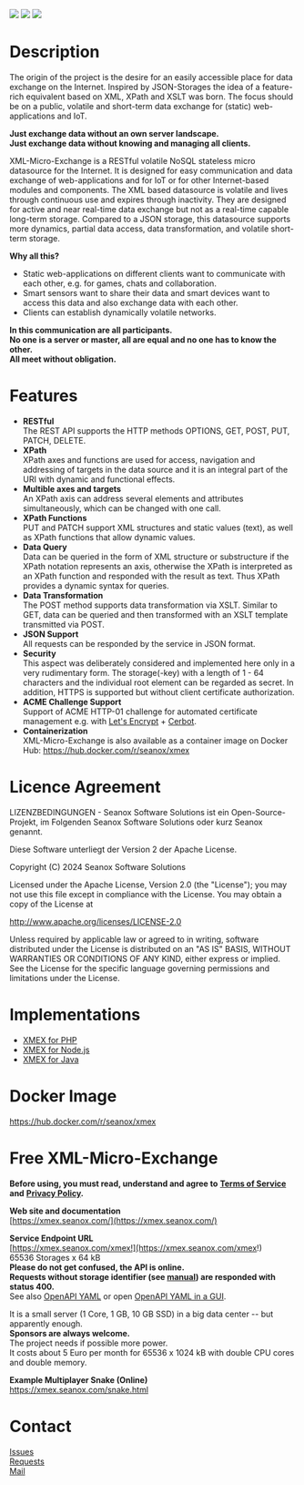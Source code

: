 <p>
  <a href="https://github.com/seanox/xml-micro-exchange/pulls"
      title="Development is waiting for new issues / requests / ideas"
    ><img src="https://img.shields.io/badge/development-active-green?style=for-the-badge"
  ></a>  
  <a href="https://github.com/seanox/xml-micro-exchange/issues"
    ><img src="https://img.shields.io/badge/maintenance-active-green?style=for-the-badge"
  ></a>
  <a href="http://seanox.com/contact"
    ><img src="https://img.shields.io/badge/support-active-green?style=for-the-badge"
  ></a>
</p>


# Description
The origin of the project is the desire for an easily accessible place for data
exchange on the Internet. Inspired by JSON-Storages the idea of a feature-rich
equivalent based on XML, XPath and XSLT was born. The focus should be on a
public, volatile and short-term data exchange for (static) web-applications and
IoT.

__Just exchange data without an own server landscape.__  
__Just exchange data without knowing and managing all clients.__

XML-Micro-Exchange is a RESTful volatile NoSQL stateless micro datasource for
the Internet. It is designed for easy communication and data exchange of
web-applications and for IoT or for other Internet-based modules and 
components. The XML based datasource is volatile and lives through continuous
use and expires through inactivity. They are designed for active and near
real-time data exchange but not as a real-time capable long-term storage.
Compared to a JSON storage, this datasource supports more dynamics, partial
data access, data transformation, and volatile short-term storage. 

__Why all this?__

- Static web-applications on different clients want to communicate with each
other, e.g. for games, chats and collaboration.
- Smart sensors want to share their data and smart devices want to access this
data and also exchange data with each other.
- Clients can establish dynamically volatile networks.

__In this communication are all participants.__  
__No one is a server or master, all are equal and no one has to know the other.__  
__All meet without obligation.__


# Features

- __RESTful__  
  The REST API supports the HTTP methods OPTIONS, GET, POST, PUT, PATCH,
  DELETE.
- __XPath__  
  XPath axes and functions are used for access, navigation and addressing of
  targets in the data source and it is an integral part of the URI with dynamic
  and functional effects.
- __Multible axes and targets__  
  An XPath axis can address several elements and attributes simultaneously,
  which can be changed with one call.
- __XPath Functions__  
  PUT and PATCH support XML structures and static values (text), as well as
  XPath functions that allow dynamic values. 
- __Data Query__  
  Data can be queried in the form of XML structure or substructure if the XPath
  notation represents an axis, otherwise the XPath is interpreted as an XPath
  function and responded with the result as text. 
  Thus XPath provides a dynamic syntax for queries.
- __Data Transformation__  
  The POST method supports data transformation via XSLT. Similar to GET, data
  can be queried and then transformed with an XSLT template transmitted via
  POST.
- __JSON Support__  
  All requests can be responded by the service in JSON format.
- __Security__  
  This aspect was deliberately considered and implemented here only in a very
  rudimentary form. The storage(-key) with a length of 1 - 64 characters and
  the individual root element can be regarded as secret. In addition, HTTPS is
  supported but without client certificate authorization.
- __ACME Challenge Support__  
  Support of ACME HTTP-01 challenge for automated certificate management e.g.
  with [Let's Encrypt](https://letsencrypt.org/) +
  [Cerbot](https://certbot.eff.org/).
- __Containerization__  
  XML-Micro-Exchange is also available as a container image on Docker Hub:
  https://hub.docker.com/r/seanox/xmex


# Licence Agreement
LIZENZBEDINGUNGEN - Seanox Software Solutions ist ein Open-Source-Projekt, im
Folgenden Seanox Software Solutions oder kurz Seanox genannt.
 
Diese Software unterliegt der Version 2 der Apache License.

Copyright (C) 2024 Seanox Software Solutions

Licensed under the Apache License, Version 2.0 (the "License"); you may not use
this file except in compliance with the License. You may obtain a copy of the
License at

http://www.apache.org/licenses/LICENSE-2.0

Unless required by applicable law or agreed to in writing, software distributed
under the License is distributed on an "AS IS" BASIS, WITHOUT WARRANTIES OR
CONDITIONS OF ANY KIND, either express or implied. See the License for the
specific language governing permissions and limitations under the License.


# Implementations
- [XMEX for PHP](https://github.com/seanox/xml-micro-exchange-php)
- [XMEX for Node.js](https://github.com/seanox/xml-micro-exchange-js)
- [XMEX for Java](https://github.com/seanox/xml-micro-exchange-java)


# Docker Image
https://hub.docker.com/r/seanox/xmex


# Free XML-Micro-Exchange
__Before using, you must read, understand and agree to__
__[Terms of Service](https://xmex.seanox.com/terms.html) and__
__[Privacy Policy](https://xmex.seanox.com/privacy.html).__

__Web site and documentation__  
[https://xmex.seanox.com/](https://xmex.seanox.com/)  

__Service Endpoint URL__  
[https://xmex.seanox.com/xmex!](https://xmex.seanox.com/xmex!)   
65536 Storages x 64 kB  
__Please do not get confused, the API is online.  
Requests without storage identifier (see [manual](manual/README.md#manual))
are responded with status 400.__  
See also [OpenAPI YAML](https://raw.githubusercontent.com/seanox/xml-micro-exchange/master/openapi/service.yaml)
or open [OpenAPI YAML in a GUI](https://editor.swagger.io/?url=https://raw.githubusercontent.com/seanox/xml-micro-exchange/master/openapi/service.yaml).

It is a small server (1 Core, 1 GB, 10 GB SSD) in a big data center -- but
apparently enough.  
__Sponsors are always welcome.__  
The project needs if possible more power.  
It costs about 5 Euro per month for 65536 x 1024 kB with double CPU cores and
double memory.

__Example Multiplayer Snake (Online)__  
https://xmex.seanox.com/snake.html


# Contact
[Issues](https://github.com/seanox/xml-micro-exchange/issues)  
[Requests](https://github.com/seanox/xml-micro-exchange/pulls)  
[Mail](http://seanox.com/contact)
